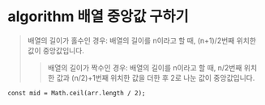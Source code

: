 # algorithm 배열 중앙값 구하기

> 배열의 길이가 홀수인 경우: 배열의 길이를 n이라고 할 때, (n+1)/2번째 위치한 값이 중앙값입니다.
>
> > 배열의 길이가 짝수인 경우: 배열의 길이를 n이라고 할 때, n/2번째 위치한 값과 (n/2)+1번째 위치한 값을 더한 후 2로 나눈 값이 중앙값입니다.

```
const mid = Math.ceil(arr.length / 2);
```
